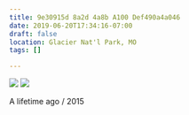 ```yaml
---
title: 9e30915d 8a2d 4a8b A100 Def490a4a046
date: 2019-06-20T17:34:16-07:00
draft: false
location: Glacier Nat'l Park, MO
tags: []

---
```



[![](https://d17enza3bfujl8.cloudfront.net/DSCF1288.jpg)](/img/dscf1288)
[![](https://d17enza3bfujl8.cloudfront.net/DSCF1226.jpg)](/img/dscf1226)

A lifetime ago / 2015

